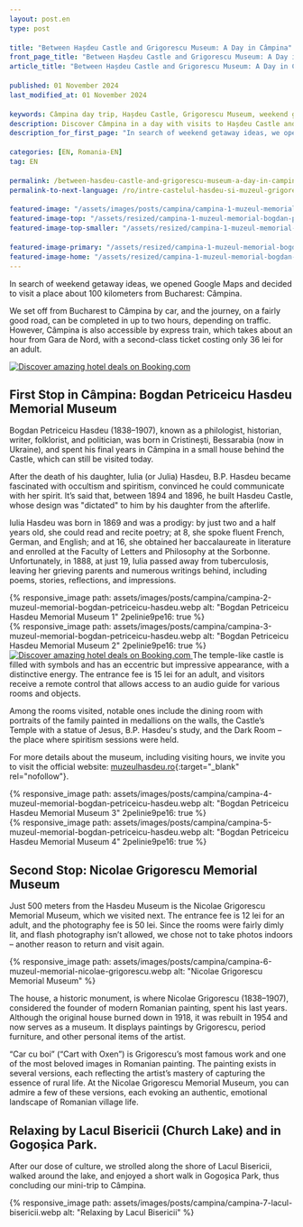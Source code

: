 ```yaml
---
layout: post.en
type: post

title: "Between Hașdeu Castle and Grigorescu Museum: A Day in Câmpina" #up in browser, max 60 chars
front_page_title: "Between Hașdeu Castle and Grigorescu Museum: A Day in Câmpina" #shows on the front page
article_title: "Between Hașdeu Castle and Grigorescu Museum: A Day in Câmpina" #shows on article page

published: 01 November 2024
last_modified_at: 01 November 2024

keywords: Câmpina day trip, Hașdeu Castle, Grigorescu Museum, weekend getaway Bucharest, Romanian art history, cultural tourism Romania, visit Câmpina attractions
description: Discover Câmpina in a day with visits to Hașdeu Castle and Grigorescu Museum, uncovering Romanian heritage, art, and nature. A perfect weekend getaway near Bucharest.  #max 160 chars
description_for_first_page: "In search of weekend getaway ideas, we opened Google Maps and decided to visit a place about 100 kilometers from Bucharest: Câmpina."

categories: [EN, Romania-EN]
tag: EN

permalink: /between-hasdeu-castle-and-grigorescu-museum-a-day-in-campina/
permalink-to-next-language: /ro/intre-castelul-hasdeu-si-muzeul-grigorescu-o-zi-in-campina/

featured-image: "/assets/images/posts/campina/campina-1-muzeul-memorial-bogdan-petriceicu-hasdeu.webp" # full size, poate fi empty daca featured-image-top e empty
featured-image-top: "/assets/resized/campina-1-muzeul-memorial-bogdan-petriceicu-hasdeu-1600x900.webp" # prima poza din articol, poate fi empty
featured-image-top-smaller: "/assets/resized/campina-1-muzeul-memorial-bogdan-petriceicu-hasdeu-800x450.webp" # 800

featured-image-primary: "/assets/resized/campina-1-muzeul-memorial-bogdan-petriceicu-hasdeu-800x450.webp" # poza care apare pe prima pagina landscape
featured-image-home: "/assets/resized/campina-1-muzeul-memorial-bogdan-petriceicu-hasdeu-800x450.webp" # poza care apare pe prima pagina square
---
```

In search of weekend getaway ideas, we opened Google Maps and decided to visit a place about 100 kilometers from Bucharest: Câmpina.

We set off from Bucharest to Câmpina by car, and the journey, on a fairly good road, can be completed in up to two hours, depending on traffic. However, Câmpina is also accessible by express train, which takes about an hour from Gara de Nord, with a second-class ticket costing only 36 lei for an adult.

<a href="https://www.booking.com/index.html?aid=7913345" target="_blank" rel="noopener noreferrer">
    <img 
        src="/assets/images/helper/banner-booking-en-1.jpg" 
        srcset="
            /assets/images/helper/banner-booking-en-2-square.jpg 800w,
            /assets/images/helper/banner-booking-en-1.jpg 1200w"
        sizes="(max-width: 800px) and (orientation: portrait) 100vw, 1200px"
        class="img-fluid mt-5 mb-5" 
        alt="Discover amazing hotel deals on Booking.com">
</a>

## First Stop in Câmpina: Bogdan Petriceicu Hasdeu Memorial Museum

Bogdan Petriceicu Hasdeu (1838–1907), known as a philologist, historian, writer, folklorist, and politician, was born in Cristinești, Bessarabia (now in Ukraine), and spent his final years in Câmpina in a small house behind the Castle, which can still be visited today.

After the death of his daughter, Iulia (or Julia) Hasdeu, B.P. Hasdeu became fascinated with occultism and spiritism, convinced he could communicate with her spirit. It’s said that, between 1894 and 1896, he built Hasdeu Castle, whose design was "dictated" to him by his daughter from the afterlife.

Iulia Hasdeu was born in 1869 and was a prodigy: by just two and a half years old, she could read and recite poetry; at 8, she spoke fluent French, German, and English; and at 16, she obtained her baccalaureate in literature and enrolled at the Faculty of Letters and Philosophy at the Sorbonne. Unfortunately, in 1888, at just 19, Iulia passed away from tuberculosis, leaving her grieving parents and numerous writings behind, including poems, stories, reflections, and impressions.

<div class="row mb-4">
    <div class="col-xs-12 col-sm-6 text-center mb-3 mt-3">
            {% responsive_image path: assets/images/posts/campina/campina-2-muzeul-memorial-bogdan-petriceicu-hasdeu.webp  alt: "Bogdan Petriceicu Hasdeu Memorial Museum 1" 2pelinie9pe16: true %}
    </div>
    <div class="col-xs-12 col-sm-6 text-center mb-3 mt-3">
            {% responsive_image path: assets/images/posts/campina/campina-3-muzeul-memorial-bogdan-petriceicu-hasdeu.webp alt: "Bogdan Petriceicu Hasdeu Memorial Museum 2" 2pelinie9pe16: true %}
    </div>
</div>

<a href="https://www.booking.com/index.html?aid=7913345" target="_blank" rel="noopener noreferrer">
    <img 
        src="/assets/images/helper/banner-booking-en-1.jpg" 
        srcset="
            /assets/images/helper/banner-booking-en-2-square.jpg 800w,
            /assets/images/helper/banner-booking-en-1.jpg 1200w"
        sizes="(max-width: 800px) and (orientation: portrait) 100vw, 1200px"
        class="img-fluid mt-5 mb-5" 
        alt="Discover amazing hotel deals on Booking.com">
</a>
The temple-like castle is filled with symbols and has an eccentric but impressive appearance, with a distinctive energy. The entrance fee is 15 lei for an adult, and visitors receive a remote control that allows access to an audio guide for various rooms and objects.

Among the rooms visited, notable ones include the dining room with portraits of the family painted in medallions on the walls, the Castle’s Temple with a statue of Jesus, B.P. Hasdeu's study, and the Dark Room – the place where spiritism sessions were held.

For more details about the museum, including visiting hours, we invite you to visit the official website: [muzeulhasdeu.ro](https://www.muzeulhasdeu.ro/){:target="_blank" rel="nofollow"}.

<div class="row mb-4">
    <div class="col-xs-12 col-sm-6 text-center mb-3 mt-3">
            {% responsive_image path: assets/images/posts/campina/campina-4-muzeul-memorial-bogdan-petriceicu-hasdeu.webp alt: "Bogdan Petriceicu Hasdeu Memorial Museum 3" 2pelinie9pe16: true %}
    </div>
    <div class="col-xs-12 col-sm-6 text-center mb-3 mt-3">
            {% responsive_image path: assets/images/posts/campina/campina-5-muzeul-memorial-bogdan-petriceicu-hasdeu.webp alt: "Bogdan Petriceicu Hasdeu Memorial Museum 4" 2pelinie9pe16: true %}
    </div>
</div>
<div data-gyg-widget="auto" data-gyg-partner-id="HA6BSPM" data-gyg-cmp="Campina"></div>

## Second Stop: Nicolae Grigorescu Memorial Museum

Just 500 meters from the Hasdeu Museum is the Nicolae Grigorescu Memorial Museum, which we visited next. The entrance fee is 12 lei for an adult, and the photography fee is 50 lei. Since the rooms were fairly dimly lit, and flash photography isn’t allowed, we chose not to take photos indoors – another reason to return and visit again.

{% responsive_image path: assets/images/posts/campina/campina-6-muzeul-memorial-nicolae-grigorescu.webp alt: "Nicolae Grigorescu Memorial Museum" %}
<div data-gyg-widget="auto" data-gyg-partner-id="HA6BSPM" data-gyg-cmp="Campina"></div>

The house, a historic monument, is where Nicolae Grigorescu (1838–1907), considered the founder of modern Romanian painting, spent his last years. Although the original house burned down in 1918, it was rebuilt in 1954 and now serves as a museum. It displays paintings by Grigorescu, period furniture, and other personal items of the artist.

“Car cu boi” (“Cart with Oxen”) is Grigorescu’s most famous work and one of the most beloved images in Romanian painting. The painting exists in several versions, each reflecting the artist’s mastery of capturing the essence of rural life. At the Nicolae Grigorescu Memorial Museum, you can admire a few of these versions, each evoking an authentic, emotional landscape of Romanian village life.

## Relaxing by Lacul Bisericii (Church Lake) and in Gogoșica Park.

After our dose of culture, we strolled along the shore of Lacul Bisericii, walked around the lake, and enjoyed a short walk in Gogoșica Park, thus concluding our mini-trip to Câmpina.

{% responsive_image path: assets/images/posts/campina/campina-7-lacul-bisericii.webp alt: "Relaxing by Lacul Bisericii" %}
<div data-gyg-widget="auto" data-gyg-partner-id="HA6BSPM" data-gyg-cmp="Campina"></div>
